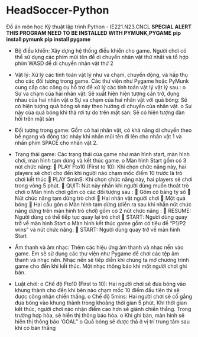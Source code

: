 # HeadSoccer-Python
Đồ án môn học Kỹ thuật lập trình Python - IE221.N23.CNCL
**SPECIAL ALERT**
**THIS PROGRAM NEED TO BE INSTALLED WITH PYMUNK,PYGAME**
**pip install pymunk**
**pip install pygame**

-	 Bộ điều khiển: Xây dựng hệ thống điều khiển cho game. Người chơi có thể sử dụng các phím mũi tên để di chuyển nhân vật thứ nhất và tổ hợp phím WASD để di chuyển nhân vật thứ 2

-	Vật lý: Xử lý các tính toán vật lý như va chạm, chuyển động, và hấp thụ cho các đối tượng trong game. Các thư viện như Pygame hoặc PyMunk cung cấp các công cụ hỗ trợ để xử lý các tính toán vật lý vật lý sau.:
o	Sự va chạm của hai nhân vật: Sẽ xuất hiện hiện tượng cản trở, đụng nhau của hai nhân vật
o	Sự va chạm của hai nhân vật với quả bóng: Sẽ có hiện tượng quả bóng sẽ nảy theo hướng di chuyển của nhân vật.
o	Sự nảy của quá bóng khi thả rơi tự do trên mặt sàn: Sẽ có hiện tượng đàn hồi trên mặt sàn
-	Đối tượng trong game: Gồm có hai nhân vật, có khả năng di chuyển theo bề ngang và động tác nhảy khi nhấn mũi tên đi lên cho nhân vật 1 và nhấn phím SPACE cho nhân vật 2. 

-	Trạng thái game: Các trạng thái của game như màn hình start, màn hình chơi, màn hình tạm dừng và kết thúc game.
o	Màn hình Start gồm có 3 nút chức năng: 
	PLAY  Fto10 (First to 10): Khi chọn chức năng này, hai players sẽ chơi cho đến khi người nào chạm mốc điểm 10 trước là trò chơi kết thúc
	PLAY 5minS: Khi chọn chức năng này, hai players sẽ chơi trong vòng 5 phút.
	QUIT: Nút này nhấn khi người dùng muốn thoát trò chơi
o	Màn hình chơi gồm có các đối tượng sau :
	Gồm có bảng tỷ số 
	Nút chức năng tạm dừng trò chơi
	Hai nhân vật người chơi
	Một quả bóng
	Hai cầu gôn
o	Màn hình tạm dừng (diễn ra sau khi nhấn nút chức năng dừng trên màn hình trò chơi) gồm có 2 nút chức năng :
	RESUME: Người dùng có thể tiếp tục quay lại trò chơi
	START: Người dùng quay trở về màn hình Start
o	Màn hình kết thúc game gồm có tiêu đề “P1/P2 wins” và nút chức năng:
	START: Người dùng quay trở về màn hình Start
-	Âm thanh và âm nhạc: Thêm các hiệu ứng âm thanh và nhạc nền vào game. Em sẽ sử dụng các thư viện như Pygame để chơi các tệp âm thanh và nhạc nền. Nhạc nền sẽ tiếp diễn khi chúng ta mở chương trình game cho đến khi kết thúc. Một nhạc thông báo khi một người chơi ghi bàn.
-	Luật chơi: 
o	Chế độ Fto10 (First to 10): Hai người chơi sẽ đưa bóng vào khung thành cho đến khi bên nào chạm mốc 10 điểm đầu tiên thì sẽ được công nhận chiến thắng.
o	Chế độ 5mins: Hai người chơi sẽ cố gắng đưa bóng vào khung thành trong khoảng thời gian 5 phút. Khi thời gian kết thúc, người chơi nào nhận điểm cao hơn sẽ giành chiến thắng. Trong trường hợp hòa, sẽ hiển thị thông báo hòa.
o	Khi ghi bàn, màn hình sẽ hiển thị thông báo ‘GOAL”
o	Quả bóng sẽ được thả ở vị trí trung tâm sau khi có bàn thắng


